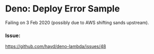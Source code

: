 # Deno: Deploy Error Sample

Failing on 3 Feb 2020 (possibly due to AWS shifting sands upstream).

### Issue:

https://github.com/hayd/deno-lambda/issues/48
